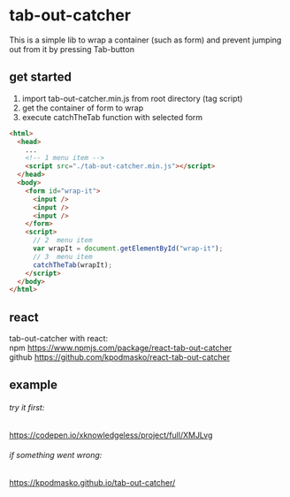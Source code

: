 # tab-out-catcher

This is a simple lib to wrap a container (such as form) and prevent jumping out from it by pressing Tab-button

## get started

1. import tab-out-catcher.min.js from root directory (tag script)
2. get the container of form to wrap
3. execute catchTheTab function with selected form

```html
<html>
  <head>
    ...
    <!-- 1 menu item -->
    <script src="./tab-out-catcher.min.js"></script>
  </head>
  <body>
    <form id="wrap-it">
      <input />
      <input />
      <input />
    </form>
    <script>
      // 2  menu item
      var wrapIt = document.getElementById("wrap-it");
      // 3  menu item
      catchTheTab(wrapIt);
    </script>
  </body>
</html>
```

## react

tab-out-catcher with react: <br />
npm https://www.npmjs.com/package/react-tab-out-catcher <br/>
github https://github.com/kpodmasko/react-tab-out-catcher

## example

###### try it first:

https://codepen.io/xknowledgeless/project/full/XMJLvg

###### if something went wrong:

https://kpodmasko.github.io/tab-out-catcher/
